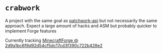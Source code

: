 # `crabwork`
A project with the same goal as [patchwork-api](https://github.com/PatchworkMC/patchwork-api/) but not necessarily the
same approach. Expect a large amount of hacks and ASM but probably quicker to implement Forge features

Currently tracking [MinecraftForge @ 2d9a1bc6f9d92d54cf5dc17cd3f390c722b428e2](https://github.com/MinecraftForge/MinecraftForge/commit/2d9a1bc6f9d92d54cf5dc17cd3f390c722b428e2)
